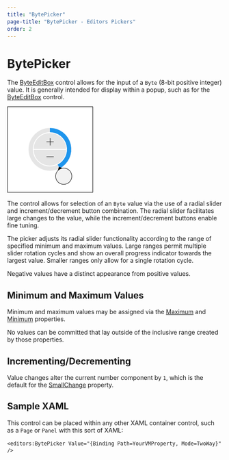 ```yaml
---
title: "BytePicker"
page-title: "BytePicker - Editors Pickers"
order: 2
---
```

# BytePicker

The [ByteEditBox](xref:@ActiproUIRoot.Controls.Editors.ByteEditBox) control allows for the input of a `Byte` (8-bit positive integer) value.  It is generally intended for display within a popup, such as for the [ByteEditBox](../editboxes/byteeditbox.md) control.

![Screenshot](../images/int32picker.png)

The control allows for selection of an `Byte` value via the use of a radial slider and increment/decrement button combination.  The radial slider facilitates large changes to the value, while the increment/decrement buttons enable fine tuning.

The picker adjusts its radial slider functionality according to the range of specified minimum and maximum values.  Large ranges permit multiple slider rotation cycles and show an overall progress indicator towards the largest value.  Smaller ranges only allow for a single rotation cycle.

Negative values have a distinct appearance from positive values.

## Minimum and Maximum Values

Minimum and maximum values may be assigned via the [Maximum](xref:@ActiproUIRoot.Controls.Editors.BytePicker.Maximum) and [Minimum](xref:@ActiproUIRoot.Controls.Editors.BytePicker.Minimum) properties.

No values can be committed that lay outside of the inclusive range created by those properties.

## Incrementing/Decrementing

Value changes alter the current number component by `1`, which is the default for the [SmallChange](xref:@ActiproUIRoot.Controls.Editors.BytePicker.SmallChange) property.

## Sample XAML

This control can be placed within any other XAML container control, such as a `Page` or `Panel` with this sort of XAML:

```xaml
<editors:BytePicker Value="{Binding Path=YourVMProperty, Mode=TwoWay}" />
```
